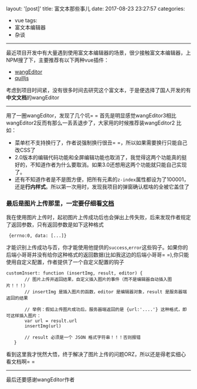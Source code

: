 layout: '[post]'
title: 富文本那些事儿
date: 2017-08-23 23:27:57
categories:
- vue
tags:
- 富文本编辑器
- 杂谈
---
 最近项目开发中有大量遇到使用富文本编辑器的场景，很少接触富文本编辑器，上NPM搜了下，主要推荐有以下两种vue插件：
 - [wangEditor](http://www.wangeditor.com/)
 - [quilljs](https://quilljs.com/)
 <!--moore-->
 考虑到项目时间紧，没有很多时间去研究这个富文本，于是便选择了国人开发的有**中文文档**的wangEditor
 ***
 用了一圈wangEditor，发现了几个坑= =
 首先是明显感觉wangEditor3相比wangEditor2反而有那么一丢丢退步了，大家用的时候推荐装wangEditor2
 比如：
 - 菜单栏不支持换行了，作者说强制换行很丑= =，所以如果需要换行只能自己改CSS了
 - 2.0版本的编辑代码功能和全屏编辑功能也取消了，我觉得这两个功能真的挺好的，不知道作者为什么要取消。如果3.0还想用这两个功能就只能自己实现了。
 - 还有不知道作者是不是图方便，把所有元素的`z-index`属性都设为了100001，还是**行内样式**。所以第一次用时，发现我项目的弹窗确认框啥的全被它盖住了
### 最后是图片上传那里，一定要仔细看[文档](https://www.kancloud.cn/wangfupeng/wangeditor3/332599)
我在使用图片上传时，起初图片上传成功后也会弹出上传失败，后来发现作者规定了返回参数，只有返回参数是如下这种格式
```
 {errno:0, data: [...]}
 ```
 才能识别上传成功与否，你才能使用他提供的`success`,`error`这些钩子。如果你的后端小哥哥并没有给你这种格式的返回数据(比如我这边的后端小哥哥= =),你只能使用自定义配置，作者提供了一个自定义配置的钩子
 ```
 customInsert: function (insertImg, result, editor) {
        // 图片上传并返回结果，自定义插入图片的事件（而不是编辑器自动插入图片！！！）
        // insertImg 是插入图片的函数，editor 是编辑器对象，result 是服务器端返回的结果

        // 举例：假如上传图片成功后，服务器端返回的是 {url:'....'} 这种格式，即可这样插入图片：
        var url = result.url
        insertImg(url)

        // result 必须是一个 JSON 格式字符串！！！否则报错
    }
```
看到这里我才恍然大悟，终于解决了图片上传的问题ORZ，所以还是得老实细心看文档啊= =
***
最后还要感谢wangEditor作者

